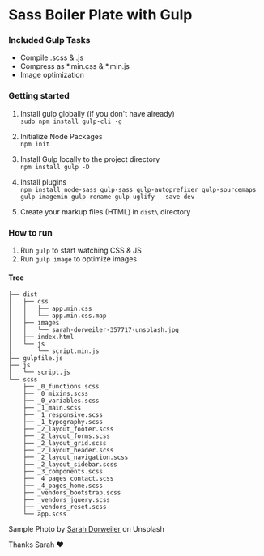 # Sass Boiler Plate with Gulp

### Included Gulp Tasks
* Compile .scss & .js
* Compress as *.min.css & *.min.js
* Image optimization

### Getting started
1. Install gulp globally (if you don't have already)\
```sudo npm install gulp-cli -g```

1. Initialize Node Packages\
```npm init```

1. Install Gulp locally to the project directory\
```npm install gulp -D```

1. Install plugins\
```npm install node-sass gulp-sass gulp-autoprefixer gulp-sourcemaps gulp-imagemin gulp—rename gulp-uglify --save-dev```

1. Create your markup files (HTML) in ```dist\``` directory

### How to run
1. Run ```gulp``` to start watching CSS & JS
1. Run ```gulp image``` to optimize images


#### Tree

```
├── dist
│   ├── css
│   │   ├── app.min.css
│   │   └── app.min.css.map
│   ├── images
│   │   └── sarah-dorweiler-357717-unsplash.jpg
│   ├── index.html
│   └── js
│       └── script.min.js
├── gulpfile.js
├── js
│   └── script.js
└── scss
    ├── _0_functions.scss
    ├── _0_mixins.scss
    ├── _0_variables.scss
    ├── _1_main.scss
    ├── _1_responsive.scss
    ├── _1_typography.scss
    ├── _2_layout_footer.scss
    ├── _2_layout_forms.scss
    ├── _2_layout_grid.scss
    ├── _2_layout_header.scss
    ├── _2_layout_navigation.scss
    ├── _2_layout_sidebar.scss
    ├── _3_components.scss
    ├── _4_pages_contact.scss
    ├── _4_pages_home.scss
    ├── _vendors_bootstrap.scss
    ├── _vendors_jquery.scss
    ├── _vendors_reset.scss
    └── app.scss
```

Sample Photo by [Sarah Dorweiler](https://unsplash.com/photos/Sy8dsVyiPgs?utm_source=unsplash&utm_medium=referral&utm_content=creditCopyText) on Unsplash

Thanks Sarah ♥️
